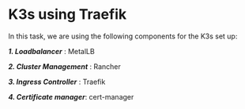 # K3s using Traefik

In this task, we are using the following components for the K3s set up:

***1. Loadbalancer*** : MetalLB

***2. Cluster Management*** : Rancher

***3. Ingress Controller*** : Traefik

***4. Certificate manager***: cert-manager

